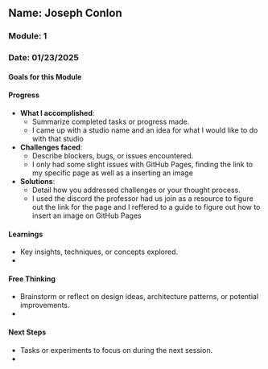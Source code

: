 <!-- Markdown Docs: https://docs.github.com/en/get-started/writing-on-github/getting-started-with-writing-and-formatting-on-github/basic-writing-and-formatting-syntax -->
## Name: Joseph Conlon
### Module: 1

<!-- Repeat the below as needed-->
### Date: 01/23/2025

#### Goals for this Module
<!-- Example Template (include the brackets to make a checklist, fill them in as appropriate
- [ ] Learning GitHub Pages
- [ ] Coming up with a studio name
- [ ] Figuring out what you want to do with your game studio
-->

#### Progress
- **What I accomplished**:
  - Summarize completed tasks or progress made.
  - I came up with a studio name and an idea for what I would like to do with that studio
- **Challenges faced**:
  - Describe blockers, bugs, or issues encountered.
  -  I only had some slight issues with GitHub Pages, finding the link to my specific page as well as a inserting an image
- **Solutions**:
  - Detail how you addressed challenges or your thought process.
  -  I used the discord the professor had us join as a resource to figure out the link for the page and I reffered to a guide to figure out how to insert an image on GitHub Pages

#### Learnings
- Key insights, techniques, or concepts explored.
-  <!--Its okay to ask for help, and my professor seems very keen on helping us whenever we run into an issue-->

#### Free Thinking
- Brainstorm or reflect on design ideas, architecture patterns, or potential improvements.
-  <!--Your entry here or N/A if not applicable for this entry-->
<!--

- Example prompts:
  - "What if the player interactions were asynchronous instead of real-time?"
  - "How could ECS improve performance in this system?"
  - "Does my current design support scalability? How can it improve?"
  
-->

#### Next Steps
- Tasks or experiments to focus on during the next session.
-  <!--Your entry here or N/A if not applicable for this entry-->
